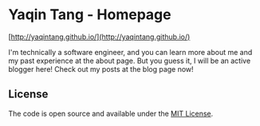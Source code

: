 # Yaqin Tang - Homepage

[http://yaqintang.github.io/](http://yaqintang.github.io/)

I'm technically a software engineer, and you can learn more about me and my past experience at the about page. But you guess it, I will be an active blogger here! Check out my posts at the blog page now!

## License

The code is open source and available under the [MIT License](LICENSE.md).
